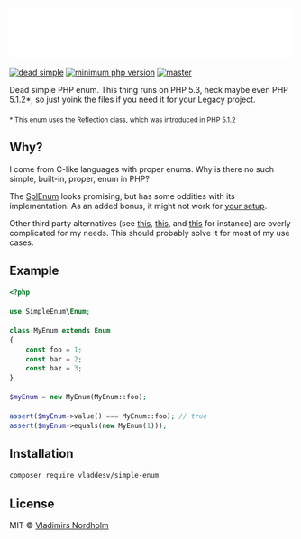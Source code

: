 ![SimpleEnum](header.svg)

[![dead simple](https://img.shields.io/badge/dead-simple-gray?labelColor=111)](https://github.com/vladdeSV/simple-enum#example)
[![minimum php version](https://img.shields.io/packagist/php-v/vladdesv/simple-enum?color=8892BF&logo=php&labelColor=24292E)](https://github.com/vladdeSV/simple-enum/blob/master/composer.json#L25)
[![master](https://github.com/vladdeSV/simple-enum/workflows/master/badge.svg)](https://github.com/vladdeSV/simple-enum/actions?query=workflow%3Amaster)

Dead simple PHP enum. This thing runs on PHP 5.3, heck maybe even PHP 5.1.2*, so just yoink the files if you need it for your Legacy project.

<sub>&ast; This enum uses the Reflection class, which was introduced in PHP 5.1.2</sup>

## Why?
I come from C-like languages with proper enums. Why is there no such simple, built-in, proper, enum in PHP?

The [SplEnum](https://www.php.net/manual/en/class.splenum.php) looks promising, but has some oddities with its implementation. As an added bonus, it might not work for [your setup](https://stackoverflow.com/a/57885080).

Other third party alternatives (see [this](https://github.com/spatie/enum), [this](https://github.com/myclabs/php-enum), and [this](https://github.com/marc-mabe/php-enum) for instance) are overly complicated for my needs. This should probably solve it for most of my use cases.

## Example

```php
<?php

use SimpleEnum\Enum;

class MyEnum extends Enum
{
    const foo = 1;
    const bar = 2;
    const baz = 3;
}

$myEnum = new MyEnum(MyEnum::foo);

assert($myEnum->value() === MyEnum::foo); // true
assert($myEnum->equals(new MyEnum(1)));

```

## Installation

```sh
composer require vladdesv/simple-enum
```

## License
MIT © [Vladimirs Nordholm](https://github.com/vladdeSV)
